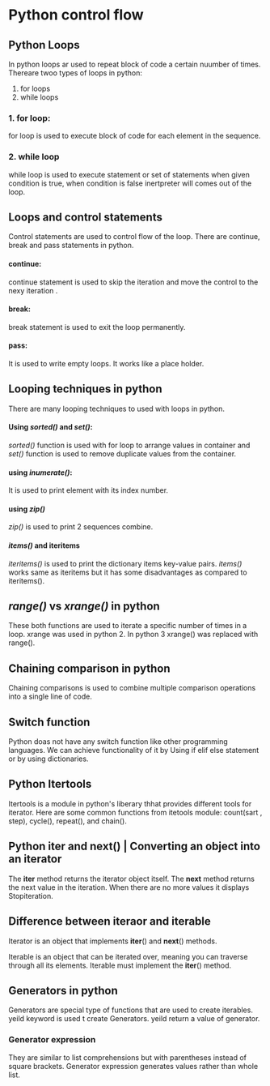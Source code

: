 
# Python control flow
## Python Loops
In python loops ar used to repeat block of code a certain nuumber of times. Thereare twoo types of loops in python:
1. for loops
2. while loops 
### 1. for loop:
for loop is used to execute block of code for each element in the sequence. 
### 2. while loop
while loop is used to execute statement or set of statements when given condition is true, when condition is false inertpreter will comes out of the loop.
## Loops and control statements
Control statements are used to control flow of the loop. There are continue, break and pass statements in python.
#### continue:
continue statement is used to skip the iteration and move the control to the nexy iteration .
#### break:
break statement is used to exit the loop permanently.
#### pass:
It is used to write empty loops. It works like a place holder.
## Looping techniques in python
There are many looping techniques to used with loops in python.
#### Using *sorted()* and *set()*:
*sorted()* function is used with for loop to arrange values in container and *set()* function is used to remove duplicate values from the container.
#### using *inumerate()*:
It is used to print element with its index number.
#### using *zip()*
*zip()* is used to print 2 sequences combine.
#### *items()* and iteritems
*iteritems()* is used to  print the dictionary items key-value pairs. *items()* works same as iteritems but it has some disadvantages as compared to iteritems().
## *range()* vs *xrange()* in python
These both functions are used to iterate a specific number of times in a loop.
xrange was used in python 2. In python 3 xrange() was replaced with range().
## Chaining comparison in python
Chaining comparisons is used to combine multiple comparison operations into a single line of code.
## Switch function
Python doas not have any switch function like other programming languages. We can achieve functionality of it by Using if elif else statement or by using dictionaries.
## Python Itertools
Itertools is a module in python's liberary thhat provides different tools for iterator. Here are some common functions from itetools module:
count(sart , step), cycle(), repeat(), and chain().
## Python iter and next() | Converting an object into an iterator
The __iter__ method returns the iterator object itself.
The __next__ method returns the next value in the iteration. When there are no more values it displays Stopiteration.
## Difference between iteraor and iterable
Iterator is an object that implements  __iter__() and __next__() methods.

Iterable is an object that can be iterated over, meaning you can traverse through all its elements.
Iterable must implement the __iter__() method.
## Generators in python
Generators are special type of functions that are used to create iterables. yeild keyword is used t create Generators. yeild return a value of generator.
### Generator expression
They are similar to list comprehensions but with parentheses instead of square brackets. Generator expression generates values rather than whole list.






